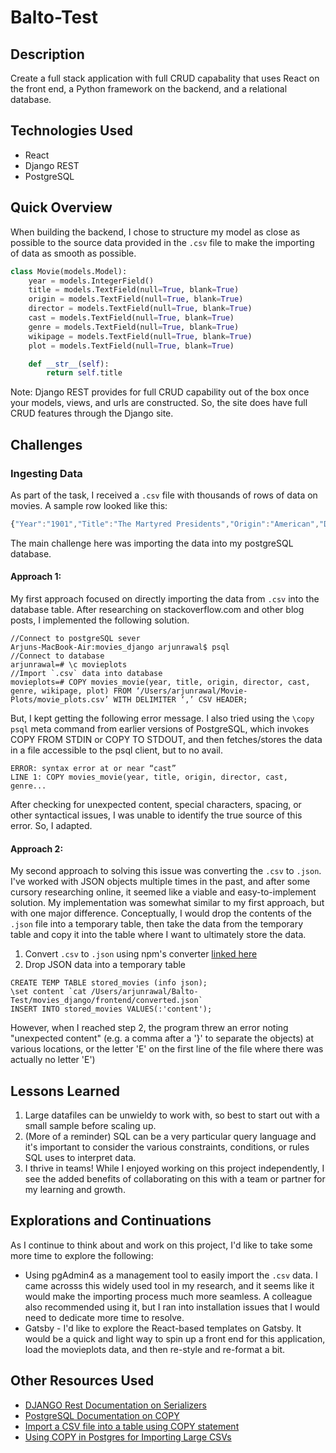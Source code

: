 # Balto-Test

## Description 
Create a full stack application with full CRUD capabality that uses React on the front end, a Python framework on the backend, and a relational database.

## Technologies Used
* React
* Django REST
* PostgreSQL

## Quick Overview
When building the backend, I chose to structure my model as close as possible to the source data provided in the `.csv` file to make the importing of data as smooth as possible. 
```python
class Movie(models.Model):
    year = models.IntegerField()
    title = models.TextField(null=True, blank=True)
    origin = models.TextField(null=True, blank=True)
    director = models.TextField(null=True, blank=True)
    cast = models.TextField(null=True, blank=True)
    genre = models.TextField(null=True, blank=True)
    wikipage = models.TextField(null=True, blank=True)
    plot = models.TextField(null=True, blank=True)

    def __str__(self):
        return self.title
 ```
 
 Note: Django REST provides for full CRUD capability out of the box once your models, views, and urls are constructed. So, the site does have full CRUD features through the Django site.

## Challenges
### Ingesting Data
As part of the task, I received a `.csv` file with thousands of rows of data on movies. A sample row looked like this:

```js
{"Year":"1901","Title":"The Martyred Presidents","Origin":"American","Director":"Unknown","Cast":"","Genre":"unknown","Wiki Page":"https://en.wikipedia.org/wiki/The_Martyred_Presidents","Plot":"The film, just over a minute long, is composed of two shots. In the first, a girl sits at the base of an altar or tomb, her face hidden from the camera. At the center of the altar, a viewing portal displays the portraits of three U.S. Presidents—Abraham Lincoln, James A. Garfield, and William McKinley—each victims of assassination.\r\nIn the second shot, which runs just over eight seconds long, an assassin kneels feet of Lady Justice."},
```
The main challenge here was importing the data into my postgreSQL database. 
#### Approach 1:
My first approach focused on directly importing the data from `.csv` into the database table. After researching on stackoverflow.com and other blog posts, I implemented the following solution.
```
//Connect to postgreSQL sever
Arjuns-MacBook-Air:movies_django arjunrawal$ psql  
//Connect to database
arjunrawal=# \c movieplots 
//Import `.csv` data into database
movieplots=# COPY movies_movie(year, title, origin, director, cast, genre, wikipage, plot) FROM ‘/Users/arjunrawal/Movie-Plots/movie_plots.csv’ WITH DELIMITER ‘,’ CSV HEADER;
```
But, I kept getting the following error message. I also tried using the `\copy` `psql` meta command from earlier versions of PostgreSQL, which invokes COPY FROM STDIN or COPY TO STDOUT, and then fetches/stores the data in a file accessible to the psql client, but to no avail.
```
ERROR: syntax error at or near “cast”
LINE 1: COPY movies_movie(year, title, origin, director, cast, genre...
```
After checking for unexpected content, special characters, spacing, or other syntactical issues, I was unable to identify the true source of this error. So, I adapted.

#### Approach 2:
My second approach to solving this issue was converting the `.csv` to `.json`. I've worked with JSON objects multiple times in the past, and after some cursory researching online, it seemed like a viable and easy-to-implement solution.
My implementation was somewhat similar to my first approach, but with one major difference. Conceptually, I would drop the contents of the `.json` file into a temporary table, then take the data from the temporary table and copy it into the table where I want to ultimately store the data.

1. Convert `.csv` to `.json` using npm's converter [linked here](https://www.npmjs.com/package/convert-csv-to-json)
2. Drop JSON data into a temporary table
```
CREATE TEMP TABLE stored_movies (info json);
\set content `cat /Users/arjunrawal/Balto-Test/movies_django/frontend/converted.json`
INSERT INTO stored_movies VALUES(:'content');
```
However, when I reached step 2, the program threw an error noting "unexpected content" (e.g. a comma after a '}' to separate the objects) at various locations, or the letter 'E' on the first line of the file where there was actually no letter 'E')

## Lessons Learned
1. Large datafiles can be unwieldy to work with, so best to start out with a small sample before scaling up.
2. (More of a reminder) SQL can be a very particular query language and it's important to consider the various constraints, conditions, or rules SQL uses to interpret data.
3. I thrive in teams! While I enjoyed working on this project independently, I see the added benefits of collaborating on this with a team or partner for my learning and growth. 

## Explorations and Continuations
As I continue to think about and work on this project, I'd like to take some more time to explore the following:
* Using pgAdmin4 as a management tool to easily import the `.csv` data. I came acrosss this widely used tool in my research, and it seems like it would make the importing process much more seamless. A colleague also recommended using it, but I ran into installation issues that I would need to dedicate more time to resolve.
* Gatsby - I'd like to explore the React-based templates on Gatsby. It would be a quick and light way to spin up a front end for this application, load the movieplots data, and then re-style and re-format a bit.


## Other Resources Used
- [DJANGO Rest Documentation on Serializers](https://www.django-rest-framework.org/api-guide/serializers/#modelserializer)
- [PostgreSQL Documentation on COPY](https://www.postgresql.org/docs/current/sql-copy.html)
- [Import a CSV file into a table using COPY statement](https://www.postgresqltutorial.com/import-csv-file-into-posgresql-table/)
- [Using COPY in Postgres for Importing Large CSVs](https://www.trineo.com/blog/2018/08/using-copy-in-postgres-for-importing-large-csvs)
